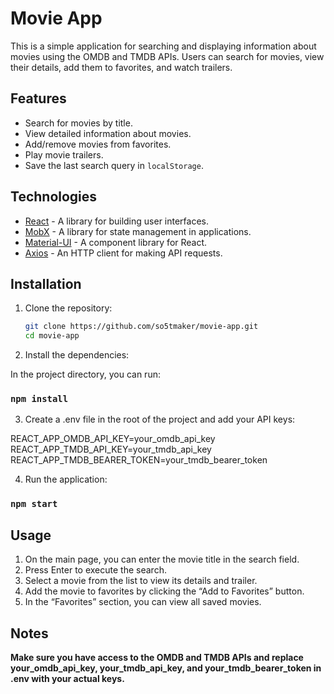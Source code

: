 # Movie App

This is a simple application for searching and displaying information about movies using the OMDB and TMDB APIs. Users can search for movies, view their details, add them to favorites, and watch trailers.

## Features

- Search for movies by title.
- View detailed information about movies.
- Add/remove movies from favorites.
- Play movie trailers.
- Save the last search query in `localStorage`.

## Technologies

- [React](https://reactjs.org/) - A library for building user interfaces.
- [MobX](https://mobx.js.org/) - A library for state management in applications.
- [Material-UI](https://mui.com/) - A component library for React.
- [Axios](https://axios-http.com/) - An HTTP client for making API requests.

## Installation

1. Clone the repository:
   ```bash
   git clone https://github.com/so5tmaker/movie-app.git
   cd movie-app


2.	Install the dependencies:

In the project directory, you can run:

### `npm install`


3.	Create a .env file in the root of the project and add your API keys:

REACT_APP_OMDB_API_KEY=your_omdb_api_key
REACT_APP_TMDB_API_KEY=your_tmdb_api_key
REACT_APP_TMDB_BEARER_TOKEN=your_tmdb_bearer_token


4.	Run the application:

### `npm start`


## Usage

1.	On the main page, you can enter the movie title in the search field.
2.	Press Enter to execute the search.
3.	Select a movie from the list to view its details and trailer.
4.	Add the movie to favorites by clicking the “Add to Favorites” button.
5.	In the “Favorites” section, you can view all saved movies.

## Notes

**Make sure you have access to the OMDB and TMDB APIs and replace your_omdb_api_key, your_tmdb_api_key, and your_tmdb_bearer_token in .env with your actual keys.**